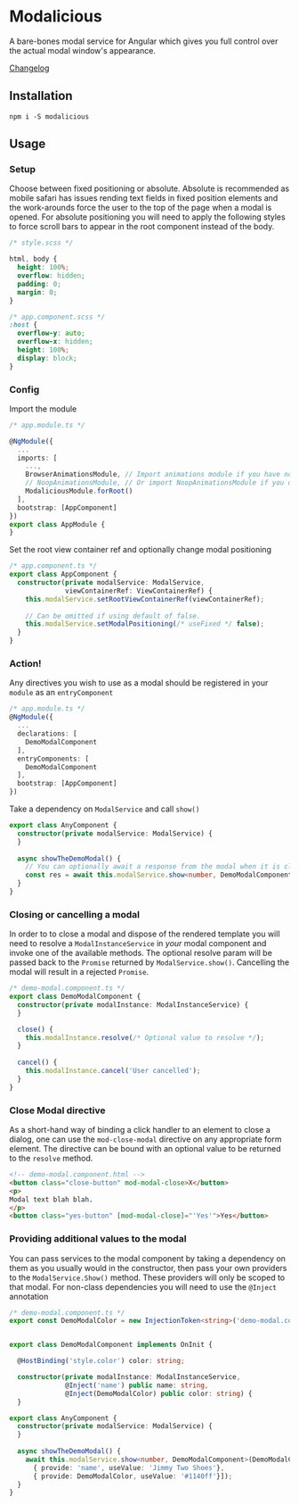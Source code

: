 # Modalicious

A bare-bones modal service for Angular which gives you full control over the actual modal window's appearance.

[Changelog](changelog.md)

## Installation

`npm i -S modalicious`

## Usage

### Setup 

Choose between fixed positioning or absolute. Absolute is recommended as mobile safari has issues rending text fields
in fixed position elements and the work-arounds force the user to the top of the page when a modal is opened. For 
absolute positioning you will need to apply the following styles to force scroll bars to appear in the root component
instead of the body. 

```scss
/* style.scss */

html, body {
  height: 100%;
  overflow: hidden;
  padding: 0;
  margin: 0;
}
```

```scss
/* app.component.scss */
:host {
  overflow-y: auto;
  overflow-x: hidden;
  height: 100%;
  display: block;
}
```

### Config

Import the module

```ts
/* app.module.ts */

@NgModule({
  ...
  imports: [
    ...,
    BrowserAnimationsModule, // Import animations module if you have not already
    // NoopAnimationsModule, // Or import NoopAnimationsModule if you do not want animations
    ModaliciousModule.forRoot()
  ],
  bootstrap: [AppComponent]
})
export class AppModule {
}

```

Set the root view container ref and optionally change modal positioning

```ts
/* app.component.ts */
export class AppComponent {
  constructor(private modalService: ModalService, 
              viewContainerRef: ViewContainerRef) {
    this.modalService.setRootViewContainerRef(viewContainerRef);
    
    // Can be omitted if using default of false.
    this.modalService.setModalPositioning(/* useFixed */ false); 
  }
}

```

### Action!

Any directives you wish to use as a modal should be registered in your `module` as an `entryComponent`

```ts
/* app.module.ts */
@NgModule({
  ...
  declarations: [
    DemoModalComponent
  ],
  entryComponents: [
    DemoModalComponent
  ],
  bootstrap: [AppComponent]
})
``` 

Take a dependency on `ModalService` and call `show()` 

```ts
export class AnyComponent {
  constructor(private modalService: ModalService) {
  }
  
  async showTheDemoModal() {
    // You can optionally await a response from the modal when it is closed (see below)
    const res = await this.modalService.show<number, DemoModalComponent>(DemoModalComponent);
  }
}
```

### Closing or cancelling a modal

In order to to close a modal and dispose of the rendered template you will need to resolve a `ModalInstanceService` in _your_
modal component and invoke one of the available methods. The optional resolve param will be passed back to the `Promise`
returned by `ModalService.show()`. Cancelling the modal will result in a rejected `Promise`. 

```ts
/* demo-modal.component.ts */
export class DemoModalComponent {
  constructor(private modalInstance: ModalInstanceService) {
  }

  close() {
    this.modalInstance.resolve(/* Optional value to resolve */);
  }
  
  cancel() {
    this.modalInstance.cancel('User cancelled');
  }
}

```

### Close Modal directive

As a short-hand way of binding a click handler to an element to close a dialog, one can use the `mod-close-modal` directive
on any appropriate form element. The directive can be bound with an optional value to be returned to the `resolve` method.

```html
<!-- demo-modal.component.html -->
<button class="close-button" mod-modal-close>X</button>
<p>
Modal text blah blah.
</p>
<button class="yes-button" [mod-modal-close]="'Yes'">Yes</button>
```


### Providing additional values to the modal

You can pass services to the modal component by taking a dependency on them as you usually would in the constructor, 
then pass your own providers to the `ModalService.Show()` method. These providers will only be scoped to that modal. 
For non-class dependencies you will need to use the `@Inject` annotation 

```ts
/* demo-modal.component.ts */
export const DemoModalColor = new InjectionToken<string>('demo-modal.color');


export class DemoModalComponent implements OnInit {

  @HostBinding('style.color') color: string;

  constructor(private modalInstance: ModalInstanceService,
              @Inject('name') public name: string,
              @Inject(DemoModalColor) public color: string) {
  }
```

```ts
export class AnyComponent {
  constructor(private modalService: ModalService) {
  }
  
  async showTheDemoModal() {
    await this.modalService.show<number, DemoModalComponent>(DemoModalComponent, [
      { provide: 'name', useValue: 'Jimmy Two Shoes'},
      { provide: DemoModalColor, useValue: '#1140ff'}]);
  }
}
```